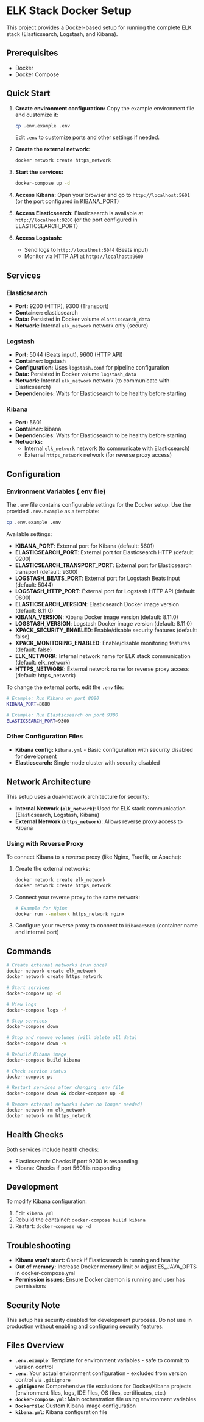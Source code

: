 # ELK Stack Docker Setup

This project provides a Docker-based setup for running the complete ELK stack (Elasticsearch, Logstash, and Kibana).

## Prerequisites

- Docker
- Docker Compose

## Quick Start

1. **Create environment configuration:**
   Copy the example environment file and customize it:
   ```bash
   cp .env.example .env
   ```
   Edit `.env` to customize ports and other settings if needed.

2. **Create the external network:**
   ```bash
   docker network create https_network
   ```

3. **Start the services:**
   ```bash
   docker-compose up -d
   ```

4. **Access Kibana:**
   Open your browser and go to `http://localhost:5601` (or the port configured in KIBANA_PORT)

5. **Access Elasticsearch:**
   Elasticsearch is available at `http://localhost:9200` (or the port configured in ELASTICSEARCH_PORT)

6. **Access Logstash:**
   - Send logs to `http://localhost:5044` (Beats input)
   - Monitor via HTTP API at `http://localhost:9600`

## Services

### Elasticsearch
- **Port:** 9200 (HTTP), 9300 (Transport)
- **Container:** elasticsearch
- **Data:** Persisted in Docker volume `elasticsearch_data`
- **Network:** Internal `elk_network` network only (secure)

### Logstash
- **Port:** 5044 (Beats input), 9600 (HTTP API)
- **Container:** logstash
- **Configuration:** Uses `logstash.conf` for pipeline configuration
- **Data:** Persisted in Docker volume `logstash_data`
- **Network:** Internal `elk_network` network (to communicate with Elasticsearch)
- **Dependencies:** Waits for Elasticsearch to be healthy before starting

### Kibana
- **Port:** 5601
- **Container:** kibana
- **Dependencies:** Waits for Elasticsearch to be healthy before starting
- **Networks:** 
  - Internal `elk_network` network (to communicate with Elasticsearch)
  - External `https_network` network (for reverse proxy access)

## Configuration

### Environment Variables (.env file)

The `.env` file contains configurable settings for the Docker setup. Use the provided `.env.example` as a template:

```bash
cp .env.example .env
```

Available settings:

- **KIBANA_PORT**: External port for Kibana (default: 5601)
- **ELASTICSEARCH_PORT**: External port for Elasticsearch HTTP (default: 9200)
- **ELASTICSEARCH_TRANSPORT_PORT**: External port for Elasticsearch transport (default: 9300)
- **LOGSTASH_BEATS_PORT**: External port for Logstash Beats input (default: 5044)
- **LOGSTASH_HTTP_PORT**: External port for Logstash HTTP API (default: 9600)
- **ELASTICSEARCH_VERSION**: Elasticsearch Docker image version (default: 8.11.0)
- **KIBANA_VERSION**: Kibana Docker image version (default: 8.11.0)
- **LOGSTASH_VERSION**: Logstash Docker image version (default: 8.11.0)
- **XPACK_SECURITY_ENABLED**: Enable/disable security features (default: false)
- **XPACK_MONITORING_ENABLED**: Enable/disable monitoring features (default: false)
- **ELK_NETWORK**: Internal network name for ELK stack communication (default: elk_network)
- **HTTPS_NETWORK**: External network name for reverse proxy access (default: https_network)

To change the external ports, edit the `.env` file:
```bash
# Example: Run Kibana on port 8080
KIBANA_PORT=8080

# Example: Run Elasticsearch on port 9300
ELASTICSEARCH_PORT=9300
```

### Other Configuration Files

- **Kibana config:** `kibana.yml` - Basic configuration with security disabled for development
- **Elasticsearch:** Single-node cluster with security disabled

## Network Architecture

This setup uses a dual-network architecture for security:

- **Internal Network (`elk_network`)**: Used for ELK stack communication (Elasticsearch, Logstash, Kibana)
- **External Network (`https_network`)**: Allows reverse proxy access to Kibana

### Using with Reverse Proxy

To connect Kibana to a reverse proxy (like Nginx, Traefik, or Apache):

1. Create the external networks:
   ```bash
   docker network create elk_network
   docker network create https_network
   ```

2. Connect your reverse proxy to the same network:
   ```bash
   # Example for Nginx
   docker run --network https_network nginx
   ```

3. Configure your reverse proxy to connect to `kibana:5601` (container name and internal port)

## Commands

```bash
# Create external networks (run once)
docker network create elk_network
docker network create https_network

# Start services
docker-compose up -d

# View logs
docker-compose logs -f

# Stop services
docker-compose down

# Stop and remove volumes (will delete all data)
docker-compose down -v

# Rebuild Kibana image
docker-compose build kibana

# Check service status
docker-compose ps

# Restart services after changing .env file
docker-compose down && docker-compose up -d

# Remove external networks (when no longer needed)
docker network rm elk_network
docker network rm https_network
```

## Health Checks

Both services include health checks:
- Elasticsearch: Checks if port 9200 is responding
- Kibana: Checks if port 5601 is responding

## Development

To modify Kibana configuration:
1. Edit `kibana.yml`
2. Rebuild the container: `docker-compose build kibana`
3. Restart: `docker-compose up -d`

## Troubleshooting

- **Kibana won't start:** Check if Elasticsearch is running and healthy
- **Out of memory:** Increase Docker memory limit or adjust ES_JAVA_OPTS in docker-compose.yml
- **Permission issues:** Ensure Docker daemon is running and user has permissions

## Security Note

This setup has security disabled for development purposes. Do not use in production without enabling and configuring security features.

## Files Overview

- **`.env.example`**: Template for environment variables - safe to commit to version control
- **`.env`**: Your actual environment configuration - excluded from version control via `.gitignore`
- **`.gitignore`**: Comprehensive file exclusions for Docker/Kibana projects (environment files, logs, IDE files, OS files, certificates, etc.)
- **`docker-compose.yml`**: Main orchestration file using environment variables
- **`Dockerfile`**: Custom Kibana image configuration
- **`kibana.yml`**: Kibana configuration file 
